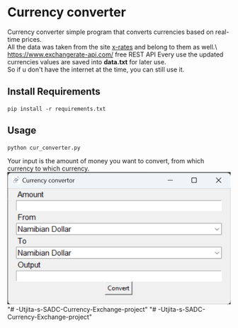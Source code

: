 # Currency converter
Currency converter simple program that converts currencies based on real-time prices.\
All the data was taken from the site [x-rates](https://www.x-rates.com/table/?from=USD&amount=1) and belong to them as well.\ https://www.exchangerate-api.com/ free REST API
Every use the updated currencies values are saved into __data.txt__ for later use.\
So if u don't have the internet at the time, you can still use it.

## Install Requirements

```
pip install -r requirements.txt
```

## Usage
```
python cur_converter.py
```

Your input is the amount of money you want to convert, from which currency to which currency.\
![](pic.png)
"# -Utjita-s-SADC-Currency-Exchange-project" 
"# -Utjita-s-SADC-Currency-Exchange-project" 
